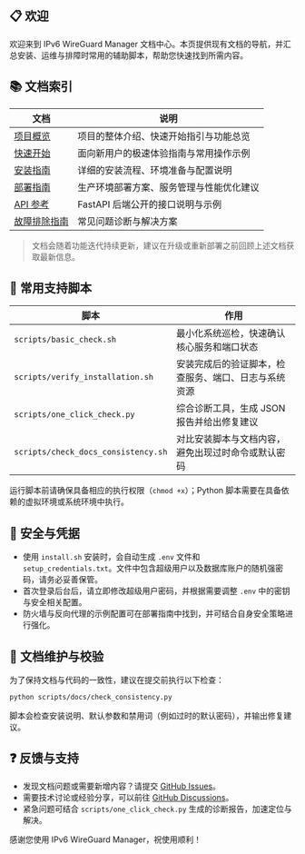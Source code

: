 ## 📋 欢迎

欢迎来到 IPv6 WireGuard Manager 文档中心。本页提供现有文档的导航，并汇总安装、运维与排障时常用的辅助脚本，帮助您快速找到所需内容。

## 📚 文档索引

| 文档 | 说明 |
|------|------|
| [项目概览](../README.md) | 项目的整体介绍、快速开始指引与功能总览 |
| [快速开始](QUICK_START.md) | 面向新用户的极速体验指南与常用操作示例 |
| [安装指南](INSTALLATION_GUIDE.md) | 详细的安装流程、环境准备与配置说明 |
| [部署指南](DEPLOYMENT_GUIDE.md) | 生产环境部署方案、服务管理与性能优化建议 |
| [API 参考](API_REFERENCE.md) | FastAPI 后端公开的接口说明与示例 |
| [故障排除指南](TROUBLESHOOTING_GUIDE.md) | 常见问题诊断与解决方案 |

> 文档会随着功能迭代持续更新，建议在升级或重新部署之前回顾上述文档获取最新信息。

## 🧰 常用支持脚本

| 脚本 | 作用 |
|------|------|
| `scripts/basic_check.sh` | 最小化系统巡检，快速确认核心服务和端口状态 |
| `scripts/verify_installation.sh` | 安装完成后的验证脚本，检查服务、端口、日志与系统资源 |
| `scripts/one_click_check.py` | 综合诊断工具，生成 JSON 报告并给出修复建议 |
| `scripts/check_docs_consistency.sh` | 对比安装脚本与文档内容，避免出现过时命令或默认密码 |

运行脚本前请确保具备相应的执行权限（`chmod +x`）；Python 脚本需要在具备依赖的虚拟环境或系统环境中执行。

## 🔐 安全与凭据

- 使用 `install.sh` 安装时，会自动生成 `.env` 文件和 `setup_credentials.txt`。文件中包含超级用户以及数据库账户的随机强密码，请务必妥善保管。
- 首次登录后台后，请立即修改超级用户密码，并根据需要调整 `.env` 中的密钥与安全相关配置。
- 防火墙与反向代理的示例配置可在部署指南中找到，并可结合自身安全策略进行强化。

## 🔄 文档维护与校验

为了保持文档与代码的一致性，建议在提交前执行以下检查：

```bash
python scripts/docs/check_consistency.py
```

脚本会检查安装说明、默认参数和禁用词（例如过时的默认密码），并输出修复建议。

## ❓ 反馈与支持

- 发现文档问题或需要新增内容？请提交 [GitHub Issues](https://github.com/ipzh/ipv6-wireguard-manager/issues)。
- 需要技术讨论或经验分享，可以前往 [GitHub Discussions](https://github.com/ipzh/ipv6-wireguard-manager/discussions)。
- 紧急问题可结合 `scripts/one_click_check.py` 生成的诊断报告，加速定位与解决。

感谢您使用 IPv6 WireGuard Manager，祝使用顺利！
